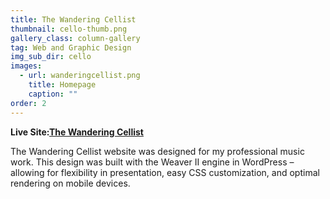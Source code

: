 ```yaml
---
title: The Wandering Cellist
thumbnail: cello-thumb.png
gallery_class: column-gallery
tag: Web and Graphic Design
img_sub_dir: cello
images:
  - url: wanderingcellist.png
    title: Homepage
    caption: ""
order: 2
---
```


**Live Site:[The Wandering Cellist](https://celloluna.com)**

The Wandering Cellist website was designed for my professional music work. This design was built with the Weaver II engine in WordPress – allowing for flexibility in presentation, easy CSS customization, and optimal rendering on mobile devices.
